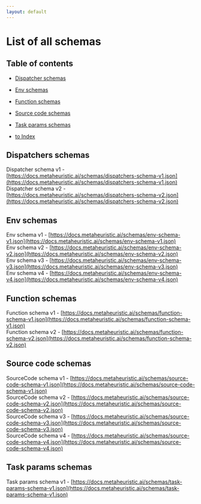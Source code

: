 ```yaml
---
layout: default
---
```


# List of all schemas

## Table of contents

- [Dispatcher schemas](#dispatcher-schemas)
- [Env schemas](#env-schemas)
- [Function schemas](#function-schemas)
- [Source code schemas](#source-code-schemas)
- [Task params schemas](#task-params-schemas)

- [to Index](/index)

## Dispatchers schemas

Dispatcher schema v1 - [https://docs.metaheuristic.ai/schemas/dispatchers-schema-v1.json](https://docs.metaheuristic.ai/schemas/dispatchers-schema-v1.json)  
Dispatcher schema v2 - [https://docs.metaheuristic.ai/schemas/dispatchers-schema-v2.json](https://docs.metaheuristic.ai/schemas/dispatchers-schema-v2.json)  

## Env schemas

Env schema v1 - [https://docs.metaheuristic.ai/schemas/env-schema-v1.json](https://docs.metaheuristic.ai/schemas/env-schema-v1.json)  
Env schema v2 - [https://docs.metaheuristic.ai/schemas/env-schema-v2.json](https://docs.metaheuristic.ai/schemas/env-schema-v2.json)  
Env schema v3 - [https://docs.metaheuristic.ai/schemas/env-schema-v3.json](https://docs.metaheuristic.ai/schemas/env-schema-v3.json)  
Env schema v4 - [https://docs.metaheuristic.ai/schemas/env-schema-v4.json](https://docs.metaheuristic.ai/schemas/env-schema-v4.json)  

## Function schemas

Function schema v1 - [https://docs.metaheuristic.ai/schemas/function-schema-v1.json](https://docs.metaheuristic.ai/schemas/function-schema-v1.json)  
Function schema v2 - [https://docs.metaheuristic.ai/schemas/function-schema-v2.json](https://docs.metaheuristic.ai/schemas/function-schema-v2.json)  

## Source code schemas

SourceCode schema v1 - [https://docs.metaheuristic.ai/schemas/source-code-schema-v1.json](https://docs.metaheuristic.ai/schemas/source-code-schema-v1.json)  
SourceCode schema v2 - [https://docs.metaheuristic.ai/schemas/source-code-schema-v2.json](https://docs.metaheuristic.ai/schemas/source-code-schema-v2.json)  
SourceCode schema v3 - [https://docs.metaheuristic.ai/schemas/source-code-schema-v3.json](https://docs.metaheuristic.ai/schemas/source-code-schema-v3.json)  
SourceCode schema v4 - [https://docs.metaheuristic.ai/schemas/source-code-schema-v4.json](https://docs.metaheuristic.ai/schemas/source-code-schema-v4.json)  

## Task params schemas

Task params schema v1 - [https://docs.metaheuristic.ai/schemas/task-params-schema-v1.json](https://docs.metaheuristic.ai/schemas/task-params-schema-v1.json)    
